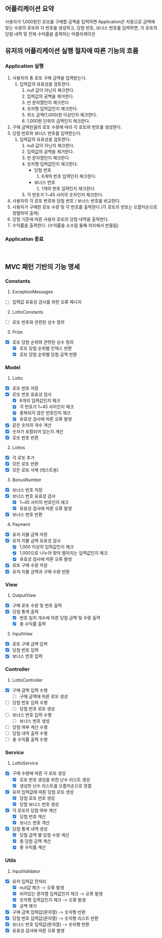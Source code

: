 ## 어플리케이션 요약
사용자가 1,000원인 로또를 구매할 금액을 입력하면 Application은 자동으로 금액에 맞는 수량의 로또와 각 번호를 생성하고,
당첨 번호, 보너스 번호를 입력하면, 각 로또의 당첨 내역 및 전체 수익률을 출력하는 어플리케이션

## 유저의 어플리케이션 실행 절차에 따른 기능의 흐름
### Application 실행
1. 사용자의 총 로또 구매 금액을 입력받는다.
    1. 입력값의 유효성을 검토한다.
        1. null 값이 아닌지 체크한다.
        2. 입력값의 공백을 제거한다.
        3. 빈 문자열인지 체크한다
        4. 숫자형 입력값인지 체크한다.
        5. 최소 금액(1,000)원 이상인지 체크한다.
        6. 1,000원 단위의 금액인지 체크한다.
2. 구매 금액만큼의 로또 수량에 따라 각 로또와 번호를 생성한다.
3. 당첨 번호와 보너스 번호를 입력받는다.
    1. 입력값의 유효성을 검토한다.
       1. null 값이 아닌지 체크한다.
       2. 입력값의 공백을 제거한다.
       3. 빈 문자열인지 체크한다
       4. 숫자형 입력값인지 체크한다.
           - 당첨 번호
               1. 6개의 번호 입력인지 체크한다.
           - 보너스 번호
               1. 1개의 번호 입력인지 체크한다.
       5. 각 번호가 1~45 사이의 숫자인지 체크한다.
4. 사용자의 각 로또 번호와 당첨 번호 / 보너스 번호를 비교한다.
5. 사용자가 구매한 로또 수량 및 각 번호를 출력한다.(각 로또의 번호는 오름차순으로 정렬하여 출력)
6. 당첨 기준에 따른 사용자 로또의 당첨 내역을 출력한다. 
7. 수익률을 출력한다. (수익률을 소수점 둘째 자리에서 반올림)

### Application 종료

<br>

## MVC 패턴 기반의 기능 명세
### Constants
1. ExceptionMessages
- [ ] 입력값 유효성 검사를 위한 오류 메시지
2. LottoConstants
- [ ] 로또 번호와 관련된 상수 정의
3. Prize
- [x] 로또 당첨 순위와 관련된 상수 정의
  - [x] 로또 당첨 순위별 인덱스 반환
  - [x] 로또 당첨 순위별 당첨 금액 반환

### Model
1. Lotto
- [x] 로또 번호 저장
- [x] 로또 번호 유효성 검사
  - [x] 6개의 입력값인지 체크
  - [x] 각 번호가 1~45 사이인지 체크
  - [x] 중복되지 않은 번호인지 체크
  - [x] 유효성 검사에 따른 오류 발생
- [x] 같은 숫자의 개수 계산
- [x] 숫자가 포함되어 있는지 계산
- [x] 로또 번호 반환

2. Lottos
- [x] 각 로또 추가
- [x] 모든 로또 반환
- [x] 모든 로또 삭제 (테스트용)

3. BonusNumber
- [x] 보너스 번호 저장
- [x] 보너스 번호 유효성 검사
  - [x] 1~45 사이의 번호인지 체크
  - [x] 유효성 검사에 따른 오류 발생
- [x] 보너스 번호 반환

4. Payment
- [x] 유저 지불 금액 저장
- [x] 유저 지불 금액 유효성 검사
  - [x] 1,000 이상의 입력값인지 체크
  - [x] 1,000으로 나누어 맞아 떨어지는 입력값인지 체크
  - [x] 유효성 검사에 따른 오류 발생
- [x] 로또 구매 수량 저장
- [x] 유저 지불 금액과 구매 수량 반환

### View
1. OutputView
- [x] 구매 로또 수량 및 번호 출력
- [x] 당첨 통계 출력
  - [x] 번호 일치 개수에 따른 당첨 금액 및 수량 출력
  - [x] 총 수익률 출력

2. InputView
- [x] 로또 구매 금액 입력
- [x] 당첨 번호 입력
- [x] 보너스 번호 입력

### Controller
1. LottoController
- [x] 구매 금액 입력 수행
  - [ ] 구매 금액에 따른 로또 생성
- [ ] 당첨 번호 입력 수행
  - [ ] 당첨 번호 로또 생성
- [ ] 보너스 번호 입력 수행
  - [ ] 보너스 번호 생성
- [ ] 당첨 여부 계산 수행
- [ ] 당첨 내역 출력 수행
- [ ] 총 수익률 출력 수행

### Service
1. LottoService
- [x] 구매 수량에 따른 각 로또 생성
  - [x] 로또 번호 생성을 위한 난수 리스트 생성
  - [x] 생성한 난수 리스트를 오름차순으로 정렬
- [x] 유저 입력값에 따른 당첨 로또 생성
  - [x] 당첨 로또 번호 생성
  - [x] 당첨 보너스 번호 생성
- [x] 각 로또의 당첨 여부 계산
  - [x] 당첨 번호 계산
  - [x] 보너스 번호 계산
- [x] 당첨 통계 내역 생성
  - [x] 당첨 금액 별 당첨 수량 계산
  - [x] 총 당첨 금액 계산
  - [x] 총 수익률 계산

### Utils
1. InputValidator
- [x] 유저 입력값 전처리
    - [x] null값 체크 -> 오류 발생
    - [x] 비어있는 문자열 입력값인지 체크 -> 오류 발생
    - [x] 숫자형 입력값인지 체크 -> 오류 발생
    - [x] 공백 제거
- [x] 구매 금액 입력값(문자열) -> 숫자형 반환
- [x] 당첨 번호 입력값(문자열) -> 숫자형 리스트 반환
- [x] 보너스 번호 입력값(문자열) -> 숫자형 반환
- [x] 유효성 검사에 따른 오류 발생